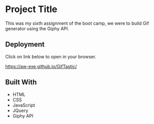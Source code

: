 # Project Title

This was my sixth assignment of the boot camp, we were to build Gif generator using the Giphy API.

## Deployment

Click on link below to open in your browser.

 https://aw-exe.github.io/GifTastic/

## Built With

* HTML
* CSS
* JavaScript
* JQuery
* Giphy API
